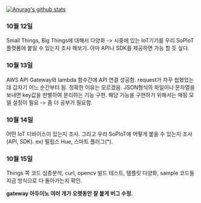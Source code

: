 [![Anurag's github stats](https://github-readme-stats.vercel.app/api?username=anuraghazra)](https://github.com/anuraghazra/github-readme-stats)

### 10월 12일
Small Things, Big Things에 대해서 다양화 -> 시중에 있는 IoT기기를 우리 SoPIoT플랫폼에 붙일 수 있는지 조사 해보기. 아마 API나 SDK를 제공하면 가능 할 듯 싶다.

### 10월 13일
AWS API Gateway와 lambda 함수간에 API 연결 성공함. request가 자꾸 씹혔었는데 갑자기 어느 순간부터 됨. 정확한 이유는 모르겠음. JSON형식의 파일이나 문자열을 보내면 key값을 판별하여 분리하는 기능 구현. 해당 기능을 구현하기 위해서는 매핑 모델 설정이 필요 -> 좀 더 공부가 필요함.

### 10월 14일
어떤 IoT 디바이스이 있는지 조사. 그리고 우리 SoPIoT에 어떻게 붙을 수 있는지 조사(API, SDK).
ex) 필립스 Hue, 스마트 플러그(*).

### 10월 15일
Things 쪽 코드 심층분석, curl, opencv 빌드 테스트, 템플릿 다양화, sample 코드들 지금 방식으로 다 돌아가는지 확인.

**gateway 아두이노 여러 개가 오랫동안 잘 붙게 버그 수정.**
